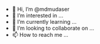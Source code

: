 - 👋 Hi, I’m @mdmudaser
- 👀 I’m interested in ...
- 🌱 I’m currently learning ...
- 💞️ I’m looking to collaborate on ...
- 📫 How to reach me ...

<!---
mdmudaser/mdmudaser is a ✨ special ✨ repository because its `README.md` (this file) appears on your GitHub profile.
You can click the Preview link to take a look at your changes.
--->

